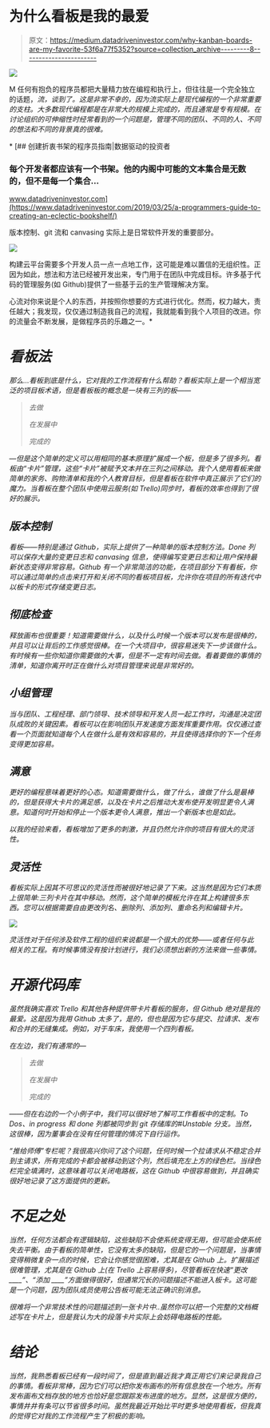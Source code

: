 # 为什么看板是我的最爱

> 原文：<https://medium.datadriveninvestor.com/why-kanban-boards-are-my-favorite-53f6a77f5352?source=collection_archive---------8----------------------->

![](img/e66cc4a124b39bfd37c2e404165cab86.png)

M 任何有抱负的程序员都把大量精力放在编程和执行上，但往往是一个完全独立的话题，*流，谈到了。这是非常不幸的，因为流实际上是现代编程的一个非常重要的支柱。大多数现代编程都是在非常大的规模上完成的，而且通常是专有规模。在讨论组织的可伸缩性时经常看到的一个问题是，管理不同的团队、不同的人、不同的想法和不同的背景真的很难。*

*[](https://www.datadriveninvestor.com/2019/03/25/a-programmers-guide-to-creating-an-eclectic-bookshelf/) [## 创建折衷书架的程序员指南|数据驱动的投资者

### 每个开发者都应该有一个书架。他的内阁中可能的文本集合是无数的，但不是每一个集合…

www.datadriveninvestor.com](https://www.datadriveninvestor.com/2019/03/25/a-programmers-guide-to-creating-an-eclectic-bookshelf/) 

版本控制、git 流和 canvasing 实际上是日常软件开发的重要部分。

![](img/3c6de17ad2bca947b89dbe6a0f8929f9.png)

构建云平台需要多个开发人员一点一点地工作，这可能是难以置信的无组织性。正因为如此，想法和方法已经被开发出来，专门用于在团队中完成目标。许多基于代码的管理服务(如 Github)提供了一些基于云的生产管理解决方案。

心流对你来说是个人的东西，并按照你想要的方式进行优化。然而，权力越大，责任越大；我发现，仅仅通过制造我自己的流程，我就能看到我个人项目的改进。你的流量会不断发展，是做程序员的乐趣之一。* 

# *看板法*

*那么…看板到底是什么，它对我的工作流程有什么帮助？看板实际上是一个相当宽泛的项目板术语，但是看板板的概念是一块有三列的板——*

> *去做*
> 
> *在发展中*
> 
> *完成的*

*—但是这个简单的定义可以用相同的基本原理扩展成一个板，但是多了很多列。看板由“卡片”管理，这些“卡片”被赋予文本并在三列之间移动。我个人使用看板来做简单的家务、购物清单和我的个人教育目标，但是看板在软件中真正展示了它们的魔力。当看板在整个团队中使用云服务(如 Trello)同步时，看板的效率也得到了很好的展示。*

## *版本控制*

*看板——特别是通过 Github，实际上提供了一种简单的版本控制方法。Done 列可以保存大量的变更日志和 canvasing 信息，使得编写变更日志和让用户保持最新状态变得非常容易。Github 有一个非常简洁的功能，在项目部分下有看板，你可以通过简单的点击来打开和关闭不同的看板项目板，允许你在项目的所有迭代中以板卡的形式存储变更日志。*

## *彻底检查*

*释放画布也很重要！知道需要做什么，以及什么时候一个版本可以发布是很棒的，并且可以让背后的工作感觉很棒。在一个大项目中，很容易迷失下一步该做什么。有时候有一些你知道你需要做的大事，但是不一定有时间去做。看着要做的事情的清单，知道你离开时正在做什么对项目管理来说是非常好的。*

## *小组管理*

*当与团队、工程经理、部门领导、技术领导和开发人员一起工作时，沟通是决定团队成败的关键因素。看板可以在影响团队开发速度方面发挥重要作用。仅仅通过查看一个页面就知道每个人在做什么是有效和容易的，并且使得选择你的下一个任务变得更加容易。*

## *满意*

*更好的编程意味着更好的心态。知道需要做什么，做了什么，谁做了什么是最棒的，但是获得大卡片的满足感，以及在卡片之后推动大发布使开发明显更令人满意。知道何时开始和停止一个版本更令人满意，推出一个新版本也是如此。*

*以我的经验来看，看板增加了更多的刺激，并且仍然允许你的项目有很大的灵活性。*

## *灵活性*

*看板实际上因其不可思议的灵活性而被很好地记录了下来。这当然是因为它们本质上很简单:三列卡片在其中移动。然而，这个简单的模板允许在其上构建很多东西。您可以根据需要自由更改列名、删除列、添加列、重命名列和编辑卡片。*

*![](img/f250cb8b216825826f452858b540df57.png)*

*灵活性对于任何涉及软件工程的组织来说都是一个很大的优势——或者任何与此相关的工程。有时候事情没有按计划进行，我们必须想出新的方法来做一些事情。*

# *开源代码库*

*虽然我确实喜欢 Trello 和其他各种提供带卡片看板的服务，但 Github 绝对是我的最爱。这是因为我用 Github 太多了，是的，但也是因为它与提交、拉请求、发布和合并的无缝集成。例如，对于车床，我使用一个四列看板。*

*在左边，我们有通常的—*

> *去做*
> 
> *在发展中*
> 
> *完成的*

*——但在右边的一个小例子中，我们可以很好地了解可工作看板中的定制。To Dos、in progress 和 done 列都被同步到 git 存储库的#Unstable 分支。当然，这很棒，因为董事会在没有任何管理的情况下自行运作。*

*“推给师傅”专栏呢？我很高兴你问了这个问题，任何时候一个拉请求从不稳定合并到主请求，所有完成的卡都会被移动到这个列，然后填充左上方的绿色栏。当绿色栏完全填满时，这意味着可以关闭电路板，这在 Github 中很容易做到，并且确实很好地记录了这方面提供的更新。*

# *不足之处*

*当然，任何方法都会有逻辑缺陷，这些缺陷不会使系统变得无用，但可能会使系统失去平衡。由于看板的简单性，它没有太多的缺陷，但是它的一个问题是，当事情变得稍微复杂一点的时候，它会让你感觉很困难，尤其是在 Github 上。扩展描述很难管理，尤其是在 Github 上(在 Trello 上容易得多)，尽管看板在快速“更改 ____”、“添加 ____”方面做得很好，但通常冗长的问题描述不能进入板卡。这可能是一个问题，因为团队成员使用公告板可能无法正确识别消息。*

*很难将一个非常技术性的问题描述到一张卡片中..虽然你可以把一个完整的文档概述写在卡片上，但是我认为大的段落卡片实际上会妨碍电路板的性能。*

# *结论*

*当然，我熟悉看板已经有一段时间了，但是直到最近我才真正用它们来记录我自己的事情。看板非常棒，因为它们可以把你发布画布的所有信息放在一个地方。所有发布画布文档存放的地方也恰好是您跟踪发布进度的地方。显然，这是很方便的，事情井井有条可以节省很多时间。虽然我最近开始比平时更多地使用看板，但我真的觉得它对我的工作流程产生了积极的影响。*